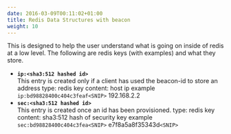 ```yaml
---
date: 2016-03-09T00:11:02+01:00
title: Redis Data Structures with beacon
weight: 10
---
```


This is designed to help the user understand what is going on inside of redis at a low level.  The following are redis keys (with examples) and what they store.

* **`ip:<sha3:512 hashed id>`**  
  This entry is created only if a client has used the beacon-id to store an address
  type: redis key
  content: host ip
  example `ip:bd98828400c404c3feaf<SNIP>` 192.168.2.2
* **`sec:<sha3:512 hashed id>`**  
  This entry is created once an id has been provisioned.
  type: redis key
  content: sha3:512 hash of security key
  example `sec:bd98828400c404c3fea<SNIP>` e7f8a5a8f35343d`<SNIP>`

